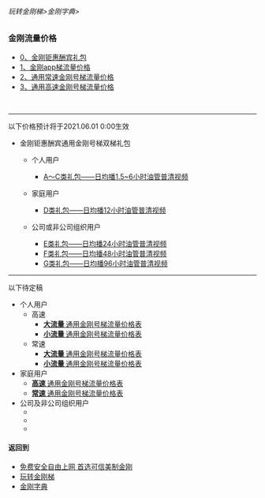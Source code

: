 ###### 玩转金刚梯>金刚字典>
### 金刚流量价格

- [0、金刚钜惠酬宾礼包](https://github.com/a2zitpro/web/blob/master/LadderFree/kkDictionary/Price/KKDTPriceOfKKID_DoubleLadderGiftsPeck.md)
- [1、金刚app梯流量价格](https://github.com/a2zitpro/web/blob/master/LadderFree/kkDictionary/Price/KKDTPriceOfApp.md)
- [2、通用常速金刚号梯流量价格](https://github.com/a2zitpro/web/blob/master/LadderFree/kkDictionary/Price/KKDTPriceOfKKID_SpeedLevel01.md)
- [3、通用高速金刚号梯流量价格](https://github.com/a2zitpro/web/blob/master/LadderFree/kkDictionary/Price/KKDTPriceOfKKID_SpeedLevel02.md)
<br>



----------

以下价格预计将于2021.06.01 0:00生效

- 金刚钜惠酬宾通用金刚号梯双梯礼包
  - 个人用户

    - [A～C类礼包——日均播1.5~6小时油管普清视频](https://github.com/a2zitpro/web/blob/master/LadderFree/kkDictionary/Price/A.md)
  - 家庭用户
    - [D类礼包——日均播12小时油管普清视频](https://github.com/a2zitpro/web/blob/master/LadderFree/kkDictionary/Price/D.md)
  - 公司或非公司组织用户
    - [E类礼包——日均播24小时油管普清视频](https://github.com/a2zitpro/web/blob/master/LadderFree/kkDictionary/Price/E.md)
    - [F类礼包——日均播48小时油管普清视频](https://github.com/a2zitpro/web/blob/master/LadderFree/kkDictionary/Price/F.md)
    - [G类礼包——日均播96小时油管普清视频](https://github.com/a2zitpro/web/blob/master/LadderFree/kkDictionary/Price/G.md)

----------
以下待定稿
- 个人用户
  - 高速
    - [<strong> 大流量 </strong>通用金刚号梯流量价格表](https://github.com/a2zitpro/web/blob/master/LadderFree/kkDictionary/Price/U12-016.md)
    - [<strong> 小流量 </strong>通用金刚号梯流量价格表](https://github.com/a2zitpro/web/blob/master/LadderFree/kkDictionary/Price/U12-008.md)
  - 常速
    - [<strong> 大流量 </strong>通用金刚号梯流量价格表](https://github.com/a2zitpro/web/blob/master/LadderFree/kkDictionary/Price/U11-016.md)
    - [<strong> 小流量 </strong>通用金刚号梯流量价格表](https://github.com/a2zitpro/web/blob/master/LadderFree/kkDictionary/Price/U11-008.md)
- 家庭用户
  - [<strong> 高速 </strong>通用金刚号梯流量价格表](https://github.com/a2zitpro/web/blob/master/LadderFree/kkDictionary/Price/U22-032.md)
  - [<strong> 常速 </strong>通用金刚号梯流量价格表](https://github.com/a2zitpro/web/blob/master/LadderFree/kkDictionary/Price/U21-032.md)
- 公司及非公司组织用户
  - []()
  - []()
  - []()
#### 返回到
- [免费安全自由上网 首选可信美制金刚](https://github.com/a2zitpro/web/blob/master/%E5%BE%80%E5%90%8E%E7%BF%BB.md)
- [玩转金刚梯](https://github.com/a2zitpro/web/blob/master/LadderFree/A.md)
- [金刚字典](https://github.com/a2zitpro/web/blob/master/LadderFree/kkDictionary/KKDictionary.md)

